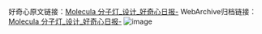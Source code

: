 好奇心原文链接：[Molecula 分子灯_设计_好奇心日报-](https://www.qdaily.com/articles/4656.html)
WebArchive归档链接：[Molecula 分子灯_设计_好奇心日报-](http://web.archive.org/web/20190623162424/https://www.qdaily.com/articles/4656.html)
![image](http://ww3.sinaimg.cn/large/007d5XDply1g3w5nx8lsfj30u0300tn5)